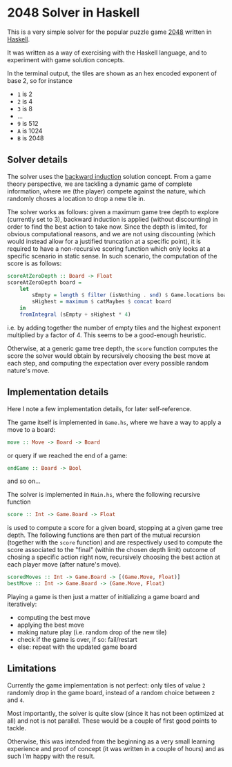 # 2048 Solver in Haskell

This is a very simple solver for the popular puzzle game [2048](https://en.wikipedia.org/wiki/2048_(video_game)) written in [Haskell](https://www.haskell.org/).

It was written as a way of exercising with the Haskell language, and to experiment with game solution concepts.

<script id="asciicast-32Ct8gafVjq8yTuD6EDaKsrQa" src="https://asciinema.org/a/32Ct8gafVjq8yTuD6EDaKsrQa.js" async data-autoplay="true" data-preload="true" data-speed=4></script>

In the terminal output, the tiles are shown as an hex encoded exponent of base 2, so for instance

- `1` is 2
- `2` is 4
- `3` is 8
- ...
- `9` is 512
- `A` is 1024
- `B` is 2048

## Solver details

The solver uses the [backward induction](https://en.wikipedia.org/wiki/Backward_induction) solution concept.
From a game theory perspective, we are tackling a dynamic game of complete information, where we (the player) compete against
the nature, which randomly choses a location to drop a new tile in.

The solver works as follows: given a maximum game tree depth to explore (currently set to 3), backward induction is applied
(without discounting) in order to find the best action to take now. Since the depth is limited, for obvious computational
reasons, and we are not using discounting (which would instead allow for a justified truncation at a specific point), it is
required to have a non-recursive scoring function which only looks at a specific scenario in static sense.
In such scenario, the computation of the score is as follows:
```hs
scoreAtZeroDepth :: Board -> Float
scoreAtZeroDepth board =
    let 
        sEmpty = length $ filter (isNothing . snd) $ Game.locations board
        sHighest = maximum $ catMaybes $ concat board
    in
    fromIntegral (sEmpty + sHighest * 4)
```
i.e. by adding together the number of empty tiles and the highest exponent multiplied by a factor of 4.
This seems to be a good-enough heuristic.

Otherwise, at a generic game tree depth, the `score` function computes the score the solver would obtain
by recursively choosing the best move at each step, and computing the expectation over every possible random nature's move.

## Implementation details

Here I note a few implementation details, for later self-reference.

The game itself is implemented in `Game.hs`, where we have a way to apply a move to a board:
```hs
move :: Move -> Board -> Board
```
or query if we reached the end of a game:
```hs
endGame :: Board -> Bool
```
and so on...

The solver is implemented in `Main.hs`, where the following recursive function
```hs
score :: Int -> Game.Board -> Float
```
is used to compute a score for a given board, stopping at a given game tree depth.
The following functions are then part of the mutual recursion (together with the `score` function) and are respectively
used to compute the score associated to the "final" (within the chosen depth limit) outcome of chosing a specific action right now,
recursively choosing the best action at each player move (after nature's move).
```hs
scoredMoves :: Int -> Game.Board -> [(Game.Move, Float)]
bestMove :: Int -> Game.Board -> (Game.Move, Float)
```
Playing a game is then just a matter of initializing a game board and iteratively:

- computing the best move
- applying the best move
- making nature play (i.e. random drop of the new tile)
- check if the game is over, if so: fail/restart
- else: repeat with the updated game board

## Limitations
Currently the game implementation is not perfect: only tiles of value `2` randomly drop in the game board, instead of
a random choice between `2` and `4`.

Most importantly, the solver is quite slow (since it has not been optimized at all) and not is not parallel.
These would be a couple of first good points to tackle.

Otherwise, this was intended from the beginning as a very small learning experience and proof of concept (it was
written in a couple of hours) and as such I'm happy with the result.